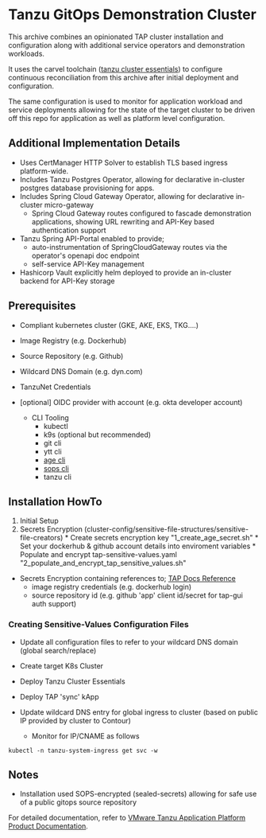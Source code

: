 # Tanzu GitOps Demonstration Cluster

This archive combines an opinionated TAP cluster installation and configuration along with additional service operators and demonstration workloads.

It uses the carvel toolchain ([tanzu cluster essentials](https://network.pivotal.io/products/tanzu-cluster-essentials)) to configure continuous reconciliation from this archive after initial deployment and configuration.

The same configuration is used to monitor for application workload and service deployments allowing for the state of the target cluster to be driven off this repo for application as well as platform level configuration.

## Additional Implementation Details
* Uses CertManager HTTP Solver to establish TLS based ingress platform-wide.
* Includes Tanzu Postgres Operator, allowing for declarative in-cluster postgres database provisioning for apps.
* Includes Spring Cloud Gateway Operator, allowing for declarative in-cluster micro-gateway
  * Spring Cloud Gateway routes configured to fascade demonstration applications, showing URL rewriting and API-Key based authentication support
* Tanzu Spring API-Portal enabled to provide;
  * auto-instrumentation of SpringCloudGateway routes via the operator's openapi doc endpoint
  * self-service API-Key management
* Hashicorp Vault explicitly helm deployed to provide an in-cluster backend for API-Key storage


## Prerequisites
* Compliant kubernetes cluster (GKE, AKE, EKS, TKG....)
* Image Registry (e.g. Dockerhub)
* Source Repository (e.g. Github)
* Wildcard DNS Domain (e.g. dyn.com)
* TanzuNet Credentials
* [optional] OIDC provider with account (e.g. okta developer account)

  * CLI Tooling
    * kubectl
    * k9s (optional but recommended)
    * git cli
    * ytt cli
    * [age cli](https://github.com/FiloSottile/age#installation)
    * [sops cli](https://github.com/mozilla/sops/releases)
    * tanzu cli



## Installation HowTo

1. Initial Setup
  1. Secrets Encryption (cluster-config/sensitive-file-structures/sensitive-file-creators)
    * Create secrets encryption key "1_create_age_secret.sh"
    * Set your dockerhub & github account details into enviroment variables
    * Populate and encrypt tap-sensitive-values.yaml "2_populate_and_encrypt_tap_sensitive_values.sh"



* Secrets Encryption containing references to; [TAP Docs Reference](https://docs.vmware.com/en/VMware-Tanzu-Application-Platform/1.5/tap/install-gitops-sops.html)
  * image registry credentials (e.g. dockerhub login) 
  * source repository id (e.g. github 'app' client id/secret for tap-gui auth support)

### Creating Sensitive-Values Configuration Files
  



* Update all configuration files to refer to your wildcard DNS domain (global search/replace)

* Create target K8s Cluster

* Deploy Tanzu Cluster Essentials

* Deploy TAP 'sync' kApp

* Update wildcard DNS entry for global ingress to cluster (based on public IP provided by cluster to Contour)
  * Monitor for IP/CNAME as follows

```
kubectl -n tanzu-system-ingress get svc -w
```

## Notes
* Installation used SOPS-encrypted (sealed-secrets) allowing for safe use of a public gitops source repository






For detailed documentation, refer to [VMware Tanzu Application Platform Product Documentation](https://docs.vmware.com/en/VMware-Tanzu-Application-Platform/1.5/tap/install-gitops-intro.html).
